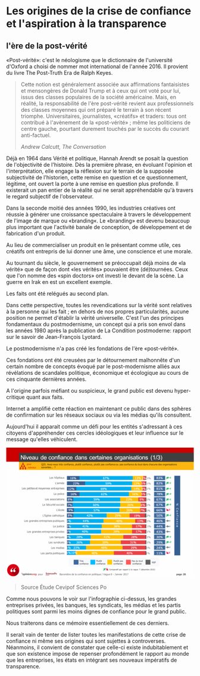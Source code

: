# Les origines de la crise de confiance et l'aspiration à la transparence

## l'ère de la post-vérité

«Post-vérité»: c'est le néologisme que le dictionnaire de l'université d'Oxford a choisi de nommer mot international de l'année 2016. Il provient du livre The Post-Truth Era de Ralph Keyes.

> Cette notion est généralement associée aux affirmations fantaisistes et mensongères de Donald Trump et à ceux qui ont voté pour lui, issus des classes populaires de la société américaine. Mais, en réalité, la responsabilité de l'ère post-vérité revient aux professionnels des classes moyennes qui ont préparé le terrain à son récent triomphe. Universitaires, journalistes, «créatifs» et traders: tous ont contribué à l'avènement de la 
«post-vérité» ; même les politiciens de centre gauche, pourtant durement touchés par le succès du courant anti-factuel.
>
> *Andrew Calcutt, The Conversation*

Déjà en 1964 dans Vérité et politique, Hannah Arendt se posait la question de l'objectivité de l'histoire. Dès la première phrase, en évoluant l'opinion et l'interprétation, elle engage la réflexion sur le terrain de la supposée subjectivité de l'historien, cette remise en question et ce questionnement, légitime, ont ouvert la porte à une remise en question plus profonde. Il existerait un pan entier de la réalité qui ne serait appréhendable qu'à travers le regard subjectif de l'observateur.

Dans la seconde moitié des années 1990, les industries créatives ont réussie à générer une croissance spectaculaire  à travers le développement de l'image de marque ou «branding«. Le «branding» est devenu beaucoup plus important que l'activité banale de conception, de développement et de fabrication d'un produit. 

Au lieu de commercialiser un produit en le présentant comme utile, ces créatifs ont entrepris de lui donner une âme, une conscience et une morale.

Au tournant du siècle, le gouvernement se préoccupait déjà moins de «la vérité» que de façon dont «les vérités» pouvaient être (dé)tournées. Ceux que l'on nomme des «spin doctors» ont investi le devant de la scène. La guerre en Irak en est un excellent exemple. 

Les faits ont été relégués au second plan. 

Dans cette perspective, toutes les revendications sur la vérité sont relatives à la personne qui les fait ; en dehors de nos propres particularités, aucune position ne permet d'établir 
la vérité universelle. C'est l'un des principes fondamentaux du postmodernisme, un concept qui a pris son envol dans les années 1980 après la publication de La Condition postmoderne: rapport sur le savoir de Jean-François Lyotard. 

Le postmodernisme n'a pas créé les fondations de l'ère «post-vérité». 

Ces fondations ont été creusées par le détournement malhonnête d'un certain nombre de concepts évoqué par le post-modernisme alliés aux révélations de scandales politique, économique et écologique au cours de ces cinquante dernières années.

A l'origine parfois méfiant ou  suspicieux, le grand public est devenu hyper-critique quant aux faits.

Internet a amplifié cette réaction en maintenant ce public dans des sphères de confirmation sur les réseaux sociaux ou via les médias qu'ils consultent.

Aujourd'hui il apparait comme un défi pour les entités s'adressant à ces citoyens d'appréhender ces cercles idéologiques et leur influence sur le message qu'elles véhiculent. 

![Confiance dans les médias](../../images/confiance-media.png)
>
> Source Étude Cevipof Sciences Po

Comme nous pouvons le voir sur l'infographie ci-dessus, les grandes entreprises privées, les banques, les syndicats, les médias et les partis politiques sont parmi les moins dignes de confiance pour le grand public. 

Nous traiterons dans ce mémoire essentiellement de ces derniers.

Il serait vain de tenter de lister toutes les manifestations de cette crise de confiance ni même ses origines qui sont sujettes à controverses. Néanmoins, il convient de constater que celle-ci existe indubitablement et que son existence impose de repenser profondément le rapport au monde que les entreprises, les états en intégrant ses nouveaux impératifs de transparence.


[//]: # (TODO: RELIRE MEMOIRE VIRGILE)
